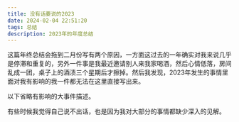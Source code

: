```yaml
---
title: 没有话要说的2023
date: 2024-02-04 22:51:20
tags: 总结
description: 2023年的年度总结
---
```

这篇年终总结会拖到二月份写有两个原因，一方面这过去的一年确实对我来说几乎是停滞和重复的，另外一件事是我最近邀请别人来我家喝酒，然后心情低落，房间乱成一团，桌子上的酒渍三个星期后才擦掉。然后我发现，2023年发生的事情里面对我有影响的我一件都无法在这里直接写出来。

以下省略有影响的大事件描述。

有些时候我觉得自己说不出话，也是因为我对大部分的事情都缺少深入的见解。